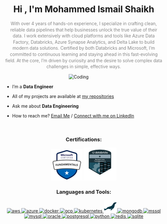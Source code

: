 <h1 align="center">Hi , I'm Mohammed Ismail Shaikh</h1>
<p align="center" style="font-weight: 300; font-size: 14px; line-height: 1.4; color: #666;">
  With over 4 years of hands-on experience, I specialize in crafting clean, reliable data pipelines that help businesses unlock the true value of their data. I work extensively with cloud platforms and tools like Azure Data Factory, Databricks, Azure Synapse Analytics, and Delta Lake to build modern data solutions. Certified by both Databricks and Microsoft, I’m committed to continuous learning and staying ahead in this fast-evolving field. At the core, I’m driven by curiosity and the desire to solve complex data challenges in simple, effective ways.
</p>


  <img align="right" alt="Coding" width="300" src="https://media2.giphy.com/media/v1.Y2lkPTc5MGI3NjExbzhnNWJ3czR4MDIwcXVxbDd2Z2tpbG9ocW9tdnpzMW05cWd2Nm10biZlcD12MV9pbnRlcm5hbF9naWZfYnlfaWQmY3Q9Zw/qgQUggAC3Pfv687qPC/giphy.gif" alt="Man coding at desk" width="300" />
</br>

-  I’m a **Data Engineer**

-  All of my projects are available at [my repositories](https://github.com/ismailshaikh8?tab=repositories)

-  Ask me about **Data Engineering**

-  How to reach me? [Email Me](shaikhmohammedismail08@gmail.com) / [Connect with me on LinkedIn](https://linkedin.com/in/ismail804)
</br></br></br>
<h3 align="center">Certifications:</h3>
<p align="center">
  <img src="ms-badge.svg" alt="Microsoft Certified Badge" width="100" />
  <img src="db_badge.png" alt="Databricks Certified Badge" width="105" />
</p>

<h3 align="center">Languages and Tools:</h3>
<p align="center">
  <a href="https://aws.amazon.com" target="_blank" rel="noreferrer">
    <img src="https://cdn.jsdelivr.net/npm/simple-icons@v9/icons/amazonaws.svg" alt="aws" width="40" height="40" />
  </a>
  <a href="https://azure.microsoft.com/en-in/" target="_blank" rel="noreferrer">
    <img src="https://cdn.jsdelivr.net/gh/devicons/devicon/icons/azure/azure-original.svg" alt="azure" width="40" height="40" />
  </a>
  <a href="https://www.docker.com/" target="_blank" rel="noreferrer">
    <img src="https://cdn.jsdelivr.net/gh/devicons/devicon/icons/docker/docker-original.svg" alt="docker" width="40" height="40" />
  </a>
  <a href="https://cloud.google.com" target="_blank" rel="noreferrer">
    <img src="https://cdn.jsdelivr.net/gh/devicons/devicon/icons/googlecloud/googlecloud-original.svg" alt="gcp" width="40" height="40" />
  </a>
  <a href="https://kubernetes.io" target="_blank" rel="noreferrer">
    <img src="https://cdn.jsdelivr.net/gh/devicons/devicon/icons/kubernetes/kubernetes-plain.svg" alt="kubernetes" width="40" height="40" />
  </a>
  <a href="https://mariadb.org/" target="_blank" rel="noreferrer">
    <img src="https://raw.githubusercontent.com/devicons/devicon/master/icons/mariadb/mariadb-original.svg" alt="mariadb" width="40" height="40" />
  </a>
  <a href="https://www.mongodb.com/" target="_blank" rel="noreferrer">
    <img src="https://cdn.jsdelivr.net/gh/devicons/devicon/icons/mongodb/mongodb-original.svg" alt="mongodb" width="40" height="40" />
  </a>
  <a href="https://www.microsoft.com/en-us/sql-server" target="_blank" rel="noreferrer">
    <img src="https://cdn.jsdelivr.net/gh/devicons/devicon/icons/microsoftsqlserver/microsoftsqlserver-plain.svg" alt="mssql" width="40" height="40" />
  </a>
  <a href="https://www.mysql.com/" target="_blank" rel="noreferrer">
    <img src="https://cdn.jsdelivr.net/gh/devicons/devicon/icons/mysql/mysql-original.svg" alt="mysql" width="40" height="40" />
  </a>
  <a href="https://www.oracle.com/" target="_blank" rel="noreferrer">
    <img src="https://cdn.jsdelivr.net/gh/devicons/devicon/icons/oracle/oracle-original.svg" alt="oracle" width="40" height="40" />
  </a>
  <a href="https://www.postgresql.org" target="_blank" rel="noreferrer">
    <img src="https://cdn.jsdelivr.net/gh/devicons/devicon/icons/postgresql/postgresql-original.svg" alt="postgresql" width="40" height="40" />
  </a>
  <a href="https://www.python.org" target="_blank" rel="noreferrer">
    <img src="https://cdn.jsdelivr.net/gh/devicons/devicon/icons/python/python-original.svg" alt="python" width="40" height="40" />
  </a>
  <a href="https://redis.io" target="_blank" rel="noreferrer">
    <img src="https://cdn.jsdelivr.net/gh/devicons/devicon/icons/redis/redis-original.svg" alt="redis" width="40" height="40" />
  </a>
  <a href="https://www.sqlite.org/" target="_blank" rel="noreferrer">
    <img src="https://www.vectorlogo.zone/logos/sqlite/sqlite-icon.svg" alt="sqlite" width="40" height="40" />
  </a>
</p>

